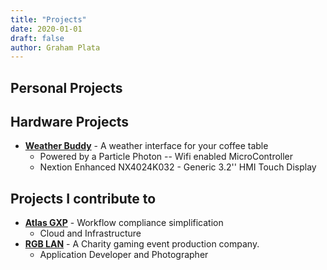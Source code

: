 ```yaml
---
title: "Projects"
date: 2020-01-01
draft: false
author: Graham Plata
---
```


## Personal Projects

## Hardware Projects

- **[Weather Buddy](https://github.com/grahamplata/weatherbuddy)** -
  A weather interface for your coffee table
  - Powered by a Particle Photon -- Wifi enabled MicroController
  - Nextion Enhanced NX4024K032 - Generic 3.2'' HMI Touch Display

## Projects I contribute to

- **[Atlas GXP](https://www.atlasgxp.com/)** - Workflow compliance simplification
  - Cloud and Infrastructure
- **[RGB LAN](https://www.rgblan.org/)** - A Charity gaming event production company.
  - Application Developer and Photographer
